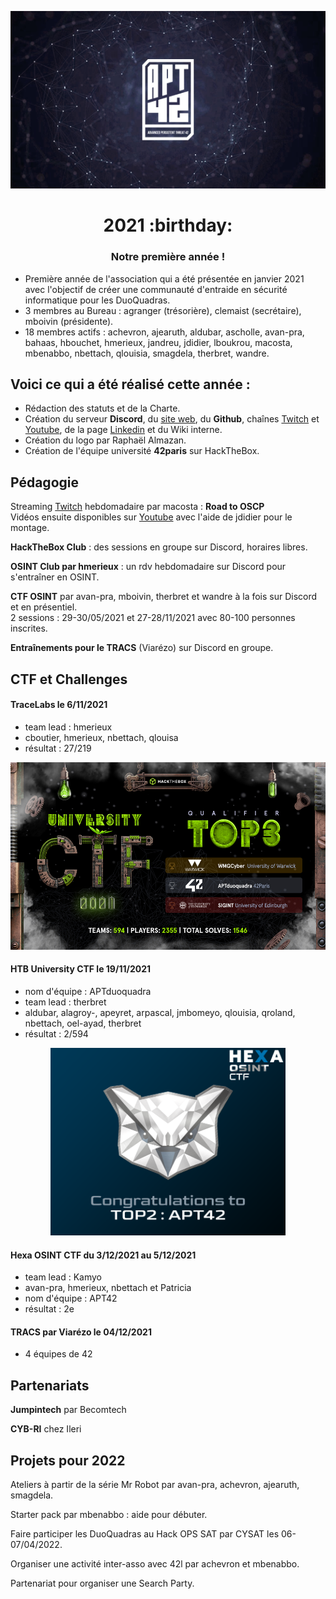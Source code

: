 <p align="center">
  <img src="../assets/apt42_banner.png" alt="APT42 logo" />
</p>

<h1 align="center">
  2021 :birthday:
</h1>
<h3 align="center">
  Notre première année !
</h3>

- Première année de l'association qui a été présentée en janvier 2021 avec l'objectif de créer une communauté d'entraide en sécurité informatique pour les DuoQuadras.
- 3 membres au Bureau : agranger (trésorière), clemaist (secrétaire), mboivin (présidente).
- 18 membres actifs : achevron, ajearuth, aldubar, ascholle, avan-pra, bahaas, hbouchet, hmerieux, jandreu, jdidier, lboukrou, macosta, mbenabbo, nbettach, qlouisia, smagdela, therbret, wandre.

## Voici ce qui a été réalisé cette année :

- Rédaction des statuts et de la Charte.
- Création du serveur **Discord**, du [site web](https://apt42.fr/), du **Github**, chaînes [Twitch](https://www.twitch.tv/apt42_club) et [Youtube](https://www.youtube.com/channel/UCsiiU-HqyHesPC4t3mEMZQw), de la page [Linkedin](https://www.linkedin.com/company/apt42/) et du Wiki interne.
- Création du logo par Raphaël Almazan.
- Création de l'équipe université **42paris** sur HackTheBox.

## Pédagogie

Streaming [Twitch](https://www.twitch.tv/apt42_club) hebdomadaire par macosta : **Road to OSCP**  
Vidéos ensuite disponibles sur [Youtube](https://www.youtube.com/channel/UCsiiU-HqyHesPC4t3mEMZQw) avec l'aide de jdidier pour le montage.

**HackTheBox Club** : des sessions en groupe sur Discord, horaires libres.

**OSINT Club par hmerieux** : un rdv hebdomadaire sur Discord pour s'entraîner en OSINT.

**CTF OSINT** par avan-pra, mboivin, therbret et wandre à la fois sur Discord et en présentiel.  
2 sessions : 29-30/05/2021 et 27-28/11/2021 avec 80-100 personnes inscrites.

**Entraînements pour le TRACS** (Viarézo) sur Discord en groupe.

## CTF et Challenges

#### TraceLabs le 6/11/2021
- team lead : hmerieux
- cboutier, hmerieux, nbettach, qlouisa
- résultat : 27/219

<p align="center">
  <img src="htb_univ_ctf.jpeg" alt="HTB University CTF score" height="300" />
</p>

#### HTB University CTF le 19/11/2021
- nom d'équipe : APTduoquadra
- team lead : therbret
- aldubar, alagroy-, apeyret, arpascal, jmbomeyo, qlouisia, qroland, nbettach, oel-ayad, therbret
- résultat : 2/594

<p align="center">
  <img src="hexa_ctf.png" alt="Hexa CTF score" height="300" />
</p>

#### Hexa OSINT CTF du 3/12/2021 au 5/12/2021
- team lead : Kamyo
- avan-pra, hmerieux, nbettach et Patricia
- nom d'équipe : APT42
- résultat : 2e

#### TRACS par Viarézo le 04/12/2021
- 4 équipes de 42

## Partenariats

**Jumpintech** par Becomtech

**CYB-RI** chez Ileri

## Projets pour 2022

Ateliers à partir de la série Mr Robot par avan-pra, achevron, ajearuth, smagdela.

Starter pack par mbenabbo : aide pour débuter.

Faire participer les DuoQuadras au Hack OPS SAT par CYSAT les 06-07/04/2022.

Organiser une activité inter-asso avec 42l par achevron et mbenabbo.

Partenariat pour organiser une Search Party.
